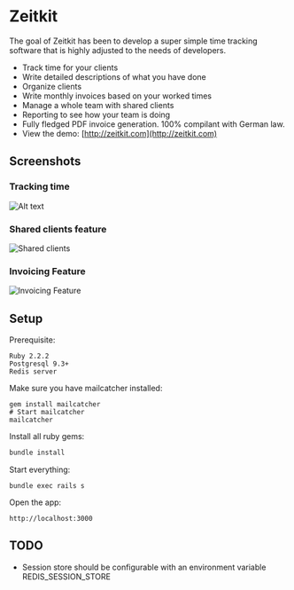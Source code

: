 # Zeitkit

The goal of Zeitkit has been to develop a super simple time tracking software that is highly adjusted to the needs of developers.

* Track time for your clients
* Write detailed descriptions of what you have done
* Organize clients
* Write monthly invoices based on your worked times
* Manage a whole team with shared clients
* Reporting to see how your team is doing
* Fully fledged PDF invoice generation. 100% compilant with German law.
* View the demo: [http://zeitkit.com](http://zeitkit.com)

## Screenshots

### Tracking time
![Alt text](http://i.imgur.com/KapBXcr.png "Shared clients feature")

### Shared clients feature
![Shared clients](http://i.imgur.com/SyOhK2I.png "Shared clients feature")

### Invoicing Feature
![Invoicing Feature](http://i.imgur.com/Sg7f8Cz.png "Invoicing feature")


## Setup

Prerequisite: 
```
Ruby 2.2.2
Postgresql 9.3+
Redis server
```

Make sure you have mailcatcher installed:

```shell
gem install mailcatcher
# Start mailcatcher
mailcatcher
```

Install all ruby gems:

```ruby
bundle install
```

Start everything:

```shell
bundle exec rails s
```

Open the app:

```
http://localhost:3000
```

## TODO
* Session store should be configurable with an environment variable REDIS_SESSION_STORE

